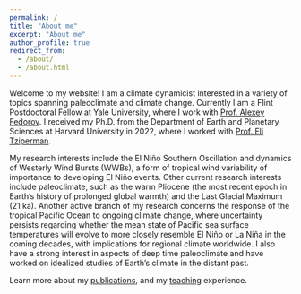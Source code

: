 ```yaml
---
permalink: /
title: "About me"
excerpt: "About me"
author_profile: true
redirect_from: 
  - /about/
  - /about.html
---
```


Welcome to my website! I am a climate dynamicist interested in a variety of topics spanning paleoclimate and climate change. Currently I am a Flint Postdoctoral Fellow at Yale University, where I work with [Prof. Alexey Fedorov](https://people.earth.yale.edu/profile/alexey-fedorov/about). I received my Ph.D. from the Department of Earth and Planetary Sciences at Harvard University in 2022, where I worked with [Prof. Eli Tziperman](https://groups.seas.harvard.edu/climate/eli/). 

My research interests include the El Niño Southern Oscillation and dynamics of Westerly Wind Bursts (WWBs), a form of tropical wind variability of importance to developing El Niño events. Other current research interests include paleoclimate, such as the warm Pliocene (the most recent epoch in Earth’s history of prolonged global warmth) and the Last Glacial Maximum (21 ka). Another active branch of my research concerns the response of the tropical Pacific Ocean to ongoing climate change, where uncertainty persists regarding whether the mean state of Pacific sea surface temperatures will evolve to more closely resemble El Niño or La Niña in the coming decades, with implications for regional climate worldwide. I also have a strong interest in aspects of deep time paleoclimate and have worked on idealized studies of Earth’s climate in the distant past. 

Learn more about my [publications](https://minminfu.github.io/publications/), and my [teaching](https://minminfu.github.io/teaching/) experience.
